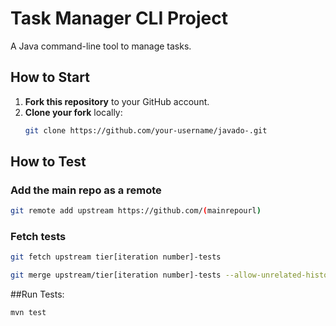 # Task Manager CLI Project
A Java command-line tool to manage tasks.

## How to Start
1. **Fork this repository** to your GitHub account.
2. **Clone your fork** locally:
   ```bash
   git clone https://github.com/your-username/javado-.git
    ```
## How to Test
### Add the main repo as a remote

```bash
git remote add upstream https://github.com/(mainrepourl)
```

### Fetch tests 

```bash
git fetch upstream tier[iteration number]-tests

git merge upstream/tier[iteration number]-tests --allow-unrelated-histories
```
##Run Tests:

```bash
mvn test
```
